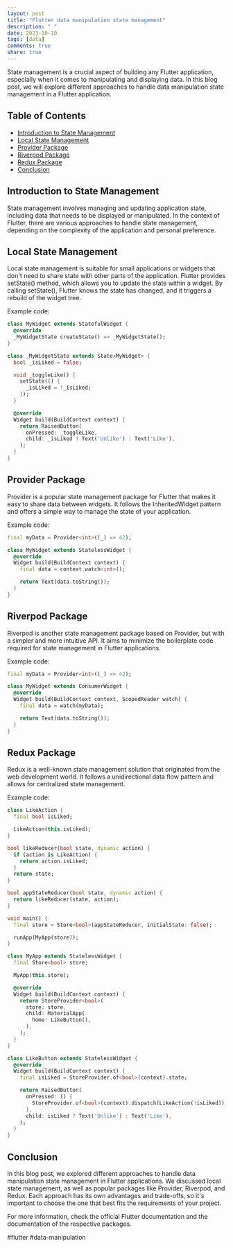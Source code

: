 ```yaml
---
layout: post
title: "Flutter data manipulation state management"
description: " "
date: 2023-10-10
tags: [data]
comments: true
share: true
---
```


State management is a crucial aspect of building any Flutter application, especially when it comes to manipulating and displaying data. In this blog post, we will explore different approaches to handle data manipulation state management in a Flutter application.

## Table of Contents

- [Introduction to State Management](#introduction-to-state-management)
- [Local State Management](#local-state-management)
- [Provider Package](#provider-package)
- [Riverpod Package](#riverpod-package)
- [Redux Package](#redux-package)
- [Conclusion](#conclusion)

## Introduction to State Management

State management involves managing and updating application state, including data that needs to be displayed or manipulated. In the context of Flutter, there are various approaches to handle state management, depending on the complexity of the application and personal preference.

## Local State Management

Local state management is suitable for small applications or widgets that don't need to share state with other parts of the application. Flutter provides setState() method, which allows you to update the state within a widget. By calling setState(), Flutter knows the state has changed, and it triggers a rebuild of the widget tree.

Example code:

```dart
class MyWidget extends StatefulWidget {
  @override
  _MyWidgetState createState() => _MyWidgetState();
}

class _MyWidgetState extends State<MyWidget> {
  bool _isLiked = false;

  void _toggleLike() {
    setState(() {
      _isLiked = !_isLiked;
    });
  }

  @override
  Widget build(BuildContext context) {
    return RaisedButton(
      onPressed: _toggleLike,
      child: _isLiked ? Text('Unlike') : Text('Like'),
    );
  }
}
```

## Provider Package

Provider is a popular state management package for Flutter that makes it easy to share data between widgets. It follows the InheritedWidget pattern and offers a simple way to manage the state of your application.

Example code:

```dart
final myData = Provider<int>((_) => 42);

class MyWidget extends StatelessWidget {
  @override
  Widget build(BuildContext context) {
    final data = context.watch<int>();

    return Text(data.toString());
  }
}
```

## Riverpod Package

Riverpod is another state management package based on Provider, but with a simpler and more intuitive API. It aims to minimize the boilerplate code required for state management in Flutter applications.

Example code:

```dart
final myData = Provider<int>((_) => 42);

class MyWidget extends ConsumerWidget {
  @override
  Widget build(BuildContext context, ScopedReader watch) {
    final data = watch(myData);

    return Text(data.toString());
  }
}
```

## Redux Package

Redux is a well-known state management solution that originated from the web development world. It follows a unidirectional data flow pattern and allows for centralized state management.

Example code:

```dart
class LikeAction {
  final bool isLiked;

  LikeAction(this.isLiked);
}

bool likeReducer(bool state, dynamic action) {
  if (action is LikeAction) {
    return action.isLiked;
  }
  return state;
}

bool appStateReducer(bool state, dynamic action) {
  return likeReducer(state, action);
}

void main() {
  final store = Store<bool>(appStateReducer, initialState: false);

  runApp(MyApp(store));
}

class MyApp extends StatelessWidget {
  final Store<bool> store;

  MyApp(this.store);

  @override
  Widget build(BuildContext context) {
    return StoreProvider<bool>(
      store: store,
      child: MaterialApp(
        home: LikeButton(),
      ),
    );
  }
}

class LikeButton extends StatelessWidget {
  @override
  Widget build(BuildContext context) {
    final isLiked = StoreProvider.of<bool>(context).state;

    return RaisedButton(
      onPressed: () {
        StoreProvider.of<bool>(context).dispatch(LikeAction(!isLiked));
      },
      child: isLiked ? Text('Unlike') : Text('Like'),
    );
  }
}
```

## Conclusion

In this blog post, we explored different approaches to handle data manipulation state management in Flutter applications. We discussed local state management, as well as popular packages like Provider, Riverpod, and Redux. Each approach has its own advantages and trade-offs, so it's important to choose the one that best fits the requirements of your project. 

For more information, check the official Flutter documentation and the documentation of the respective packages.

#flutter #data-manipulation